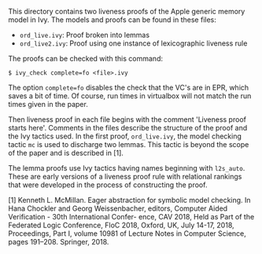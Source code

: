 This directory contains two liveness proofs of the Apple generic memory model
in Ivy. The models and proofs can be found in these files:

- `ord_live.ivy`: Proof broken into lemmas
- `ord_live2.ivy`: Proof using one instance of lexicographic liveness rule

The proofs can be checked with this command:

```
$ ivy_check complete=fo <file>.ivy
```

The option `complete=fo` disables the check that the VC's are in EPR,
which saves a bit of time. Of course, run times in virtualbox will not
match the run times given in the paper.

Then liveness proof in each file begins with the comment 'Liveness
proof starts here'. Comments in the files describe the structure of
the proof and the Ivy tactics used. In the first proof, `ord_live.ivy`,
the model checking tactic `mc` is used to discharge two lemmas. This
tactic is beyond the scope of the paper and is described in [1].

The lemma proofs use Ivy tactics having names beginning with
`l2s_auto`. These are early versions of a liveness proof rule with
relational rankings that were developed in the process of constructing
the proof.

[1] Kenneth L. McMillan. Eager abstraction for symbolic model checking. In
Hana Chockler and Georg Weissenbacher, editors, Computer Aided
Verification - 30th International Confer- ence, CAV 2018, Held as Part
of the Federated Logic Conference, FloC 2018, Oxford, UK, July 14-17,
2018, Proceedings, Part I, volume 10981 of Lecture Notes in Computer
Science, pages 191–208. Springer, 2018.

